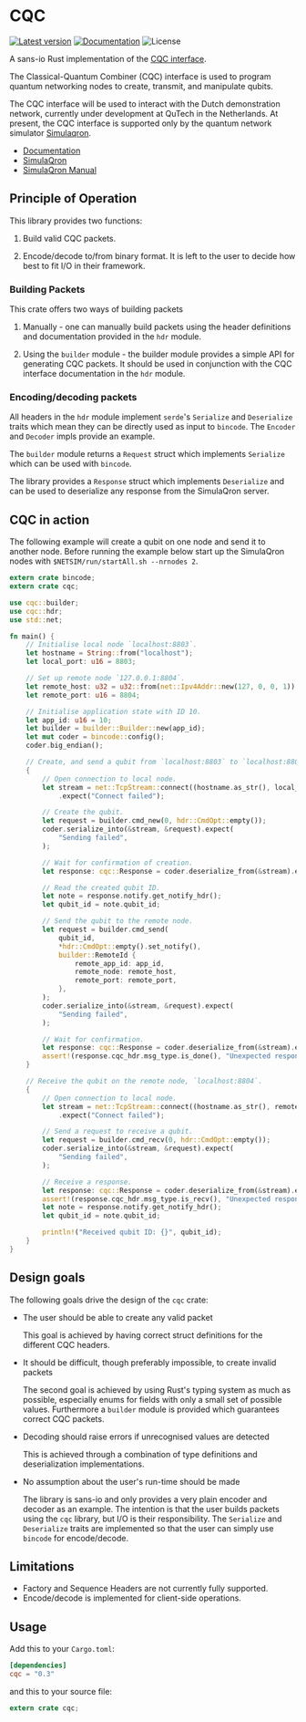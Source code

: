 CQC
===

[![Latest version](https://img.shields.io/crates/v/cqc.svg)](https://crates.io/crates/cqc)
[![Documentation](https://docs.rs/cqc/badge.svg)](https://docs.rs/cqc)
![License](https://img.shields.io/crates/l/cqc.svg)

A sans-io Rust implementation of the [CQC
interface](https://softwarequtech.github.io/CQC-Python/interface.html).

The Classical-Quantum Combiner (CQC) interface is used to program quantum
networking nodes to create, transmit, and manipulate qubits.

The CQC interface will be used to interact with the Dutch demonstration
network, currently under development at QuTech in the Netherlands. At present,
the CQC interface is supported only by the quantum network simulator
[Simulaqron](http://www.simulaqron.org/).

- [Documentation](https://docs.rs/cqc)
- [SimulaQron](http://www.simulaqron.org/)
- [SimulaQron Manual](https://softwarequtech.github.io/SimulaQron/html/GettingStarted.html)

## Principle of Operation

This library provides two functions:

1) Build valid CQC packets.

2) Encode/decode to/from binary format.  It is left to the user to decide how
best to fit I/O in their framework.

### Building Packets

This crate offers two ways of building packets

1) Manually - one can manually build packets using the header definitions and
documentation provided in the `hdr` module.

2) Using the `builder` module - the builder module provides a simple API for
generating CQC packets.  It should be used in conjunction with the CQC
interface documentation in the `hdr` module.

### Encoding/decoding packets

All headers in the `hdr` module implement `serde`'s `Serialize` and
`Deserialize` traits which mean they can be directly used as input to
`bincode`.  The `Encoder` and `Decoder` impls provide an example.

The `builder` module returns a `Request` struct which implements `Serialize`
which can be used with `bincode`.

The library provides a `Response` struct which implements `Deserialize` and can
be used to deserialize any response from the SimulaQron server.

## CQC in action

The following example will create a qubit on one node and send it to another
node.  Before running the example below start up the SimulaQron nodes with
`$NETSIM/run/startAll.sh --nrnodes 2`.

```rust
extern crate bincode;
extern crate cqc;

use cqc::builder;
use cqc::hdr;
use std::net;

fn main() {
    // Initialise local node `localhost:8803`.
    let hostname = String::from("localhost");
    let local_port: u16 = 8803;

    // Set up remote node `127.0.0.1:8804`.
    let remote_host: u32 = u32::from(net::Ipv4Addr::new(127, 0, 0, 1));
    let remote_port: u16 = 8804;

    // Initialise application state with ID 10.
    let app_id: u16 = 10;
    let builder = builder::Builder::new(app_id);
    let mut coder = bincode::config();
    coder.big_endian();

    // Create, and send a qubit from `localhost:8803` to `localhost:8804`.
    {
        // Open connection to local node.
        let stream = net::TcpStream::connect((hostname.as_str(), local_port))
            .expect("Connect failed");

        // Create the qubit.
        let request = builder.cmd_new(0, hdr::CmdOpt::empty());
        coder.serialize_into(&stream, &request).expect(
            "Sending failed",
        );

        // Wait for confirmation of creation.
        let response: cqc::Response = coder.deserialize_from(&stream).expect("Receive failed");

        // Read the created qubit ID.
        let note = response.notify.get_notify_hdr();
        let qubit_id = note.qubit_id;

        // Send the qubit to the remote node.
        let request = builder.cmd_send(
            qubit_id,
            *hdr::CmdOpt::empty().set_notify(),
            builder::RemoteId {
                remote_app_id: app_id,
                remote_node: remote_host,
                remote_port: remote_port,
            },
        );
        coder.serialize_into(&stream, &request).expect(
            "Sending failed",
        );

        // Wait for confirmation.
        let response: cqc::Response = coder.deserialize_from(&stream).expect("Receive failed");
        assert!(response.cqc_hdr.msg_type.is_done(), "Unexpected response");
    }

    // Receive the qubit on the remote node, `localhost:8804`.
    {
        // Open connection to local node.
        let stream = net::TcpStream::connect((hostname.as_str(), remote_port))
            .expect("Connect failed");

        // Send a request to receive a qubit.
        let request = builder.cmd_recv(0, hdr::CmdOpt::empty());
        coder.serialize_into(&stream, &request).expect(
            "Sending failed",
        );

        // Receive a response.
        let response: cqc::Response = coder.deserialize_from(&stream).expect("Receive failed");
        assert!(response.cqc_hdr.msg_type.is_recv(), "Unexpected response");
        let note = response.notify.get_notify_hdr();
        let qubit_id = note.qubit_id;

        println!("Received qubit ID: {}", qubit_id);
    }
}
```

## Design goals

The following goals drive the design of the `cqc` crate:

- The user should be able to create any valid packet

  This goal is achieved by having correct struct definitions for the different
  CQC headers.

- It should be difficult, though preferably impossible, to create invalid
  packets

  The second goal is achieved by using Rust's typing system as much as
  possible, especially enums for fields with only a small set of possible
  values.  Furthermore a `builder` module is provided which guarantees correct
  CQC packets.

- Decoding should raise errors if unrecognised values are detected

  This is achieved through a combination of type definitions and
  deserialization implementations.

- No assumption about the user's run-time should be made

  The library is sans-io and only provides a very plain encoder and decoder as
  an example.  The intention is that the user builds packets using the `cqc`
  library, but I/O is their responsibility.  The `Serialize` and `Deserialize`
  traits are implemented so that the user can simply use `bincode` for
  encode/decode.

## Limitations

- Factory and Sequence Headers are not currently fully supported.
- Encode/decode is implemented for client-side operations.

## Usage

Add this to your `Cargo.toml`:

```toml
[dependencies]
cqc = "0.3"
```

and this to your source file:

```rust
extern crate cqc;
```
